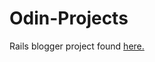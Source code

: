# Odin-Projects


Rails blogger project found <a href="http://www.theodinproject.com/web-development-101/ruby-on-rails"> here. </a>
